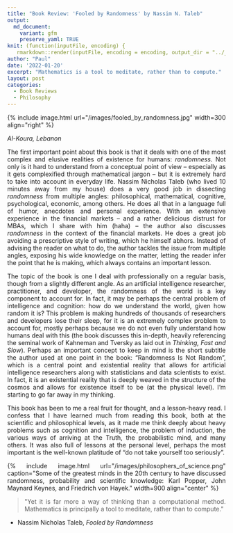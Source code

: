 ```yaml
---
title: "Book Review: 'Fooled by Randomness' by Nassim N. Taleb"
output:
  md_document:
    variant: gfm
    preserve_yaml: TRUE
knit: (function(inputFile, encoding) {
   rmarkdown::render(inputFile, encoding = encoding, output_dir = "../_posts") })
author: "Paul"
date: '2022-01-20'
excerpt: "Mathematics is a tool to meditate, rather than to compute."
layout: post
categories:
  - Book Reviews
  - Philosophy
---
```

<style>body {text-align: justify}</style>


{% include image.html url="/images/fooled_by_randomness.jpg" width=300 align="right" %}

*Al-Koura, Lebanon*

The first important point about this book is that it deals with one of the most complex and elusive realities of existence for humans: *randomness*. Not only is it hard to understand from a conceptual point of view – especially as it gets complexified through mathematical jargon – but it is extremely hard to take into account in everyday life. Nassim Nicholas Taleb (who lived 10 minutes away from my house) does a very good job in dissecting *randomness* from multiple angles: philosophical, mathematical, cognitive, psychological, economic, among others. He does all that in a language full of humor, anecdotes and personal experience. With an extensive experience in the financial markets – and a rather delicious distrust for MBAs, which I share with him (haha) – the author also discusses *randomness* in the context of the financial markets. He does a great job avoiding a prescriptive style of writing, which he himself abhors. Instead of advising the reader on what to do, the author tackles the issue from multiple angles, exposing his wide knowledge on the matter, letting the reader infer the point that he is making, which always contains an important lesson.

The topic of the book is one I deal with professionally on a regular basis, though from a slightly different angle. As an artificial intelligence researcher, practitioner, and developer, the randomness of the world is a key component to account for. In fact, it may be perhaps the central problem of intelligence and cognition: how do we understand the world, given how random it is? This problem is making hundreds of thousands of researchers and developers lose their sleep, for it is an extremely complex problem to account for, mostly perhaps because we do not even fully understand how humans deal with this (the book discusses this in-depth, heavily referencing the seminal work of Kahneman and Tversky as laid out in *Thinking, Fast and Slow*).  Perhaps an important concept to keep in mind is the short subtitle the author used at one point in the book: “Randomness Is Not Random”, which is a central point and existential reality that allows for artificial intelligence researchers along with statisticians and data scientists to exist. In fact, it is an existential reality that is deeply weaved in the structure of the cosmos and allows for existence itself to be (at the physical level). I’m starting to go far away in my thinking. 

This book has been to me a real fruit for thought, and a lesson-heavy read. I confess that I have learned much from reading this book, both at the scientific and philosophical levels, as it made me think deeply about heavy problems such as cognition and intelligence, the problem of induction, the various ways of arriving at the Truth, the probabilistic mind, and many others. It was also full of lessons at the personal level, perhaps the most important is the well-known platitude of “do not take yourself too seriously”. 


{% include image.html url="/images/philosophers_of_science.png" caption="Some of the greatest minds in the 20th century to have discussed randomness, probability and scientific knowledge: Karl Popper, John Maynard Keynes, and Friedrich von Hayek." width=900 align="center" %}

> "Yet it is far more a way of thinking than a computational method. Mathematics is principally a tool to meditate, rather than to compute."  
- Nassim Nicholas Taleb, *Fooled by Randomness*